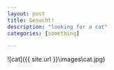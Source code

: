 ```yaml
---
layout: post
title: Gesucht!
description: "looking for a cat"
categories: [something]

---
```


 ![cat]({{ site.url }}\images\cat.jpg)

